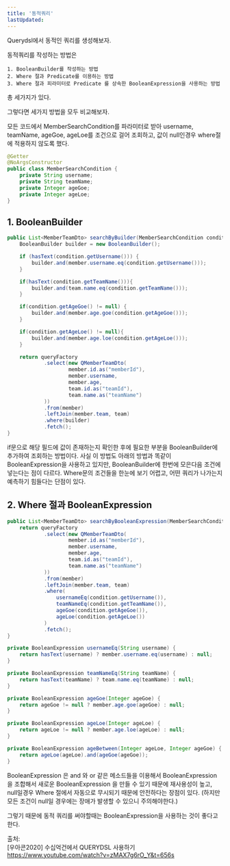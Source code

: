 ```yaml
---
title: '동적쿼리'
lastUpdated: 
---
```


Querydsl에서 동적인 쿼리를 생성해보자.

동적쿼리를 작성하는 방법은
```
1. BooleanBuilder를 작성하는 방법
2. Where 절과 Predicate를 이용하는 방법
3. Where 절과 피라미터로 Predicate 를 상속한 BooleanExpression을 사용하는 방법
```
총 세가지가 있다.

그렇다면 세가지 방법을 모두 비교해보자.

모든 코드에서 MemberSearchCondition를 파라미터로 받아 username, teamName, ageGoe, ageLoe를 조건으로 걸어 조회하고, 값이 null인경우 where절에 적용하지 않도록 했다.

```java
@Getter
@NoArgsConstructor
public class MemberSearchCondition {
    private String username;
    private String teamName;
    private Integer ageGoe;
    private Integer ageLoe;
}
```

## 1. BooleanBuilder

```java
public List<MemberTeamDto> searchByBuilder(MemberSearchCondition condition){
    BooleanBuilder builder = new BooleanBuilder();

    if (hasText(condition.getUsername())) {
        builder.and(member.username.eq(condition.getUsername()));
    }

    if(hasText(condition.getTeamName())){
        builder.and(team.name.eq(condition.getTeamName()));
    }

    if(condition.getAgeGoe() != null) {
        builder.and(member.age.goe(condition.getAgeGoe()));
    }

    if(condition.getAgeLoe() != null){
        builder.and(member.age.loe(condition.getAgeLoe()));
    }

    return queryFactory
            .select(new QMemberTeamDto(
                    member.id.as("memberId"),
                    member.username,
                    member.age,
                    team.id.as("teamId"),
                    team.name.as("teamName")
            ))
            .from(member)
            .leftJoin(member.team, team)
            .where(builder)
            .fetch();
}
```
if문으로 해당 필드에 값이 존재하는지 확인한 후에 필요한 부분을 BooleanBuilder에 추가하여 조회하는 방법이다. 사실 이 방법도 아래의 방법과 똑같이 BooleanExpression을 사용하고 있지만, BooleanBuilder에 한번에 모은다음 조건에 넣는다는 점이 다르다. Where문의 조건들을 한눈에 보기 어렵고, 어떤 쿼리가 나가는지 예측하기 힘들다는 단점이 있다.

## 2. Where 절과 BooleanExpression

```java
public List<MemberTeamDto> searchByBooleanExpression(MemberSearchCondition condition){
    return queryFactory
            .select(new QMemberTeamDto(
                    member.id.as("memberId"),
                    member.username,
                    member.age,
                    team.id.as("teamId"),
                    team.name.as("teamName")
            ))
            .from(member)
            .leftJoin(member.team, team)
            .where(
                usernameEq(condition.getUsername()),
                teamNameEq(condition.getTeamName()),
                ageGoe(condition.getAgeGoe()),
                ageLoe(condition.getAgeLoe())
            )
            .fetch();
}

private BooleanExpression usernameEq(String username) {
    return hasText(username) ? member.username.eq(username) : null;
}

private BooleanExpression teamNameEq(String teamName) {
    return hasText(teamName) ? team.name.eq(teamName) : null;
}

private BooleanExpression ageGoe(Integer ageGoe) {
    return ageGoe != null ? member.age.goe(ageGoe) : null;
}

private BooleanExpression ageLoe(Integer ageLoe) {
    return ageLoe != null ? member.age.loe(ageLoe) : null;
}

private BooleanExpression ageBetween(Integer ageLoe, Integer ageGoe) {
    return ageLoe(ageLoe).and(ageGoe(ageGoe));
}
```
BooleanExpression 은 and 와 or 같은 메소드들을 이용해서 BooleanExpression 을 조합해서 새로운 BooleanExpression 을 만들 수 있기 때문에 재사용성이 높고, null일경우 Where 절에서 자동으로 무시되기 때문에 안전하다는 장점이 있다. (하지만 모든 조건이 null일 경우에는 장애가 발생할 수 있으니 주의해야한다.)

그렇기 때문에 동적 쿼리를 써야할때는 BooleanExpression을 사용하는 것이 좋다고 한다.




출처:<br>
[우아콘2020] 수십억건에서 QUERYDSL 사용하기 https://www.youtube.com/watch?v=zMAX7g6rO_Y&t=656s
